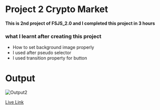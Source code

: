 # Project 2 Crypto Market

**This is 2nd project of FSJS_2.0 and I completed this project in 3 hours**

### what I learnt after creating this project

* How to set background image properly
* I used after pseudo selector 
* I used transition property for button

# Output

![Output2](https://user-images.githubusercontent.com/119880897/209840779-a2119700-e44a-4842-b657-591888114206.jpg)

[Live Link](https://rafeahmad-html-css-project2.netlify.app/)
